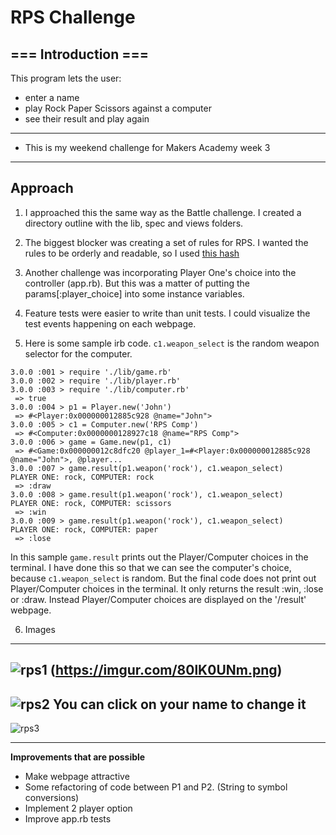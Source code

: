 # RPS Challenge
=== Introduction ===
---------

This program lets the user:
- enter a name
- play Rock Paper Scissors against a computer 
- see their result and play again


----
- This is my weekend challenge for Makers Academy week 3
----
Approach
-------
1. I approached this the same way as the Battle challenge.  I created a directory outline with the lib, spec and views folders.

2. The biggest blocker was creating a set of rules for RPS.  I wanted the rules to be orderly and readable, so I used [this hash](https://stackoverflow.com/questions/10923486/hw-impossibility-create-a-rock-paper-scissors-program-in-ruby-without-using-c)

3. Another challenge was incorporating Player One's choice into the controller (app.rb).  But this was a matter of putting the params[:player_choice] into some instance variables.

4. Feature tests were easier to write than unit tests.  I could visualize the test events happening on each webpage.

5. Here is some sample irb code.  ```c1.weapon_select``` is the random weapon selector for the computer.

```
3.0.0 :001 > require './lib/game.rb'
3.0.0 :002 > require './lib/player.rb'
3.0.0 :003 > require './lib/computer.rb'
 => true
3.0.0 :004 > p1 = Player.new('John')
 => #<Player:0x000000012885c928 @name="John">
3.0.0 :005 > c1 = Computer.new('RPS Comp')
 => #<Computer:0x0000000128927c18 @name="RPS Comp">
3.0.0 :006 > game = Game.new(p1, c1)
 => #<Game:0x000000012c8dfc20 @player_1=#<Player:0x000000012885c928 @name="John">, @player...
3.0.0 :007 > game.result(p1.weapon('rock'), c1.weapon_select)
PLAYER ONE: rock, COMPUTER: rock
 => :draw
3.0.0 :008 > game.result(p1.weapon('rock'), c1.weapon_select)
PLAYER ONE: rock, COMPUTER: scissors
 => :win
3.0.0 :009 > game.result(p1.weapon('rock'), c1.weapon_select)
PLAYER ONE: rock, COMPUTER: paper
 => :lose
```
In this sample ```game.result``` prints out the Player/Computer choices in the terminal.  I have done this so that we can see the computer's choice, because ```c1.weapon_select``` is random.  But the final code does not print out Player/Computer choices in the terminal.  It only returns the result :win, :lose or :draw.  Instead Player/Computer choices are displayed on the '/result' webpage.

6. Images

----
![rps1](https://imgur.com/nDcrpg5m.png) (https://imgur.com/80lK0UNm.png)
----
![rps2](https://imgur.com/80lK0UNm.png) You can click on your name to change it 
----
![rps3](https://imgur.com/pFyQ5kWm.png)

----

**Improvements that are possible**

* Make webpage attractive
* Some refactoring of code between P1 and P2.  (String to symbol conversions)
* Implement 2 player option 
* Improve app.rb tests
